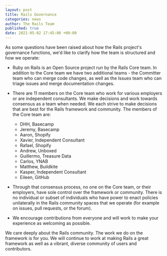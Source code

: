 ```yaml
---
layout: post
title: Rails Governance
categories: news
author: The Rails Team
published: true
date: 2021-05-02 17:45:00 +00:00
---
```


As some questions have been raised about how the Rails project's governance functions, we'd like to clarify how the team is structured and how we operate:

* Ruby on Rails is an Open Source project run by the Rails Core team. In addition to the Core team we have two additional teams - the Committer team who can merge code changes, as well as the Issues team who can triage issues and merge documentation changes.

* There are 11 members on the Core team who work for various employers or are independent consultants. We make decisions and work towards consensus as a team when needed. We each strive to make decisions that are best for the Rails framework and community. The members of the Core team are:

    * DHH, Basecamp
    * Jeremy, Basecamp
    * Aaron, Shopify
    * Xavier, Independent Consultant
    * Rafael, Shopify
    * Andrew, Unboxed
    * Guillermo, Treasure Data
    * Carlos, YNAB
    * Matthew, Buildkite
    * Kasper, Independent Consultant
    * Eileen, GitHub

* Through that consensus process, no one on the Core team, or their employers, have sole control over the framework or community. There is no individual or subset of individuals who have power to enact policies unilaterally in the Rails community spaces that we operate (for example on issues, pull requests, or the forum).

* We encourage contributions from everyone and will work to make your experience as welcoming as possible.

We care deeply about the Rails community. The work we do on the framework is for you. We will continue to work at making Rails a great framework as well as a vibrant, diverse community of users and contributors.
